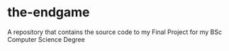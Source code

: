 # the-endgame
A repository that contains the source code to my Final Project for my BSc Computer Science Degree
